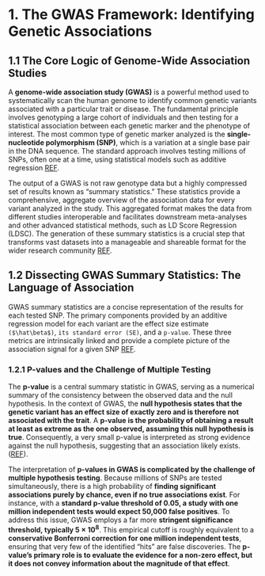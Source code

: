 # 1. The GWAS Framework: Identifying Genetic Associations

## 1.1 The Core Logic of Genome-Wide Association Studies

A **genome-wide association study (GWAS)** is a powerful method used to
systematically scan the human genome to identify common genetic variants
associated with a particular trait or disease. The fundamental principle
involves genotyping a large cohort of individuals and then testing for a
statistical association between each genetic marker and the phenotype of
interest. The most common type of genetic marker analyzed is the
**single-nucleotide polymorphism (SNP)**, which is a variation at a
single base pair in the DNA sequence. The standard approach involves
testing millions of SNPs, often one at a time, using statistical models
such as additive regression
[REF](https://www.mv.helsinki.fi/home/mjxpirin/GWAS_course/material/GWAS2.html).

The output of a GWAS is not raw genotype data but a highly compressed
set of results known as “summary statistics.” These statistics provide a
comprehensive, aggregate overview of the association data for every
variant analyzed in the study. This aggregated format makes the data
from different studies interoperable and facilitates downstream
meta-analyses and other advanced statistical methods, such as LD Score
Regression (LDSC). The generation of these summary statistics is a
crucial step that transforms vast datasets into a manageable and
shareable format for the wider research community
[REF](https://www.ebi.ac.uk/gwas/docs/summary-statistics-format).

## 1.2 Dissecting GWAS Summary Statistics: The Language of Association

GWAS summary statistics are a concise representation of the results for
each tested SNP. The primary components provided by an additive
regression model for each variant are the effect size estimate
`($\hat\beta$)`, `its standard error (SE)`, and a `p-value`. These three
metrics are intrinsically linked and provide a complete picture of the
association signal for a given SNP
[REF](https://www.mv.helsinki.fi/home/mjxpirin/GWAS_course/material/GWAS2.html).

### 1.2.1 P-values and the Challenge of Multiple Testing

The **p-value** is a central summary statistic in GWAS, serving as a
numerical summary of the consistency between the observed data and the
null hypothesis. In the context of GWAS, the **null hypothesis states
that the genetic variant has an effect size of exactly zero and is
therefore not associated with the trait**. A **p-value is the
probability of obtaining a result at least as extreme as the one
observed, assuming this null hypothesis is true**. Consequently, a very
small p-value is interpreted as strong evidence against the null
hypothesis, suggesting that an association likely exists.
([REF](https://www.mv.helsinki.fi/home/mjxpirin/GWAS_course/material/GWAS2.html)).

The interpretation of **p-values in GWAS is complicated by the challenge
of multiple hypothesis testing**. Because millions of SNPs are tested
simultaneously, there is a high probability of **finding significant
associations purely by chance, even if no true associations exist**. For
instance, with a **standard p-value threshold of 0.05, a study with one
million independent tests would expect 50,000 false positives**. To
address this issue, GWAS employs a far more **stringent significance
threshold, typically 5 × 10<sup>8</sup>**. This empirical cutoff is
roughly equivalent to a **conservative Bonferroni correction for one
million independent tests**, ensuring that very few of the identified
“hits” are false discoveries. The **p-value’s primary role is to
evaluate the evidence for a non-zero effect, but it does not convey
information about the magnitude of that effect**.
